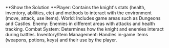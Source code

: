 **Show the Solution 
**Player:
Contains the knight's stats (health, inventory, abilities, etc) and methods to interact with the environment (move, attack, use items).
World:
Includes game areas such as Dungeons and Castles.
Enemy:
Enemies in different areas with attacks and health tracking.
Combat System:
Determines how the knight and enemies interact during battles.
Inventory/Item Management:
Handles in-game items (weapons, potions, keys) and their use by the player.
